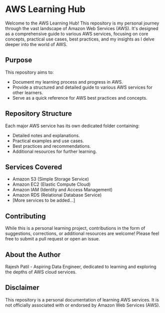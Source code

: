 # AWS Learning Hub

Welcome to the AWS Learning Hub! This repository is my personal journey through the vast landscape of Amazon Web Services (AWS). It's designed as a comprehensive guide to various AWS services, focusing on core concepts, practical use cases, best practices, and my insights as I delve deeper into the world of AWS.

## Purpose

This repository aims to:
- Document my learning process and progress in AWS.
- Provide a structured and detailed guide to various AWS services for other learners.
- Serve as a quick reference for AWS best practices and concepts.

## Repository Structure

Each major AWS service has its own dedicated folder containing:
- Detailed notes and explanations.
- Practical examples and use cases.
- Best practices and recommendations.
- Additional resources for further learning.

## Services Covered

- Amazon S3 (Simple Storage Service)
- Amazon EC2 (Elastic Compute Cloud)
- Amazon IAM (Identity and Access Management)
- Amazon RDS (Relational Database Service)
- [More services to be added...]

## Contributing

While this is a personal learning project, contributions in the form of suggestions, corrections, or additional resources are welcome! Please feel free to submit a pull request or open an issue.


## About the Author

Rajesh Patil - Aspiring Data Engineer, dedicated to learning and exploring the depths of AWS cloud services.

## Disclaimer

This repository is a personal documentation of learning AWS services. It is not officially associated with or endorsed by Amazon Web Services (AWS).
